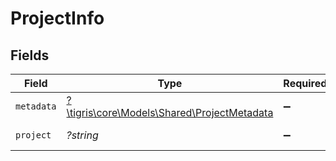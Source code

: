 # ProjectInfo


## Fields

| Field                                                                                 | Type                                                                                  | Required                                                                              | Description                                                                           |
| ------------------------------------------------------------------------------------- | ------------------------------------------------------------------------------------- | ------------------------------------------------------------------------------------- | ------------------------------------------------------------------------------------- |
| `metadata`                                                                            | [?\tigris\core\Models\Shared\ProjectMetadata](../../models/shared/ProjectMetadata.md) | :heavy_minus_sign:                                                                    | N/A                                                                                   |
| `project`                                                                             | *?string*                                                                             | :heavy_minus_sign:                                                                    | Project name.                                                                         |